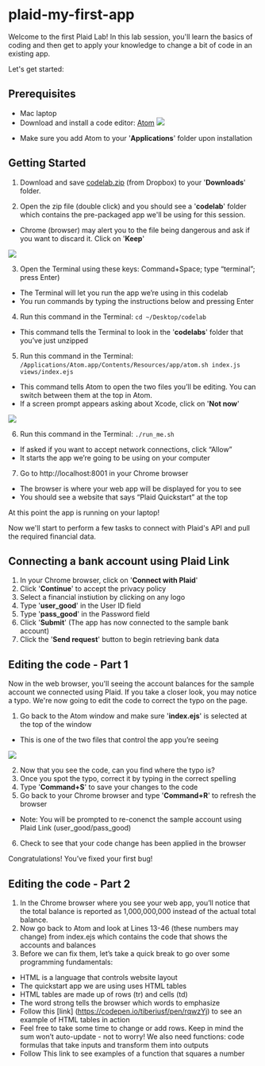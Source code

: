 # plaid-my-first-app

Welcome to the first Plaid Lab!
In this lab session, you'll learn the basics of coding and then get to apply your knowledge to change a bit of code in an existing app.

Let's get started:



## Prerequisites
- Mac laptop
- Download and install a code editor: [Atom](https://atom.io/)
![](https://github.com/jimmyhang6/plaid-my-first-app/blob/master/Atom.png)
 * Make sure you add Atom to your '**Applications**' folder upon installation

## Getting Started
1. Download and save [codelab.zip](https://www.dropbox.com/s/pvc074u9g1ybcxk/codelab2.zip?dl=0) (from Dropbox) to your '**Downloads**' folder. 

2. Open the zip file (double click) and you should see a '**codelab**' folder which contains the pre-packaged app we'll be using for this session.
  * Chrome (browser) may alert you to the file being dangerous and ask if you want to discard it. Click on '**Keep**'
  
 ![](https://github.com/jimmyhang6/plaid-my-first-app/blob/master/Codelab%20Zip%20File%20Download.png)

3. Open the Terminal using these keys: Command+Space; type “terminal”; press Enter)
 * The Terminal will let you run the app we’re using in this codelab
 * You run commands by typing the instructions below and pressing Enter

4. Run this command in the Terminal: `cd ~/Desktop/codelab`
 * This command tells the Terminal to look in the '**codelabs**' folder that you’ve just unzipped 

5. Run this command in the Terminal: `/Applications/Atom.app/Contents/Resources/app/atom.sh index.js views/index.ejs`
 * This command tells Atom to open the two files you’ll be editing. You can switch between them at the top in Atom. 
 * If a screen prompt appears asking about Xcode, click on '**Not now**'
 
 ![](https://github.com/jimmyhang6/plaid-my-first-app/blob/master/XCode.png)
 
6. Run this command in the Terminal: `./run_me.sh` 
 * If asked if you want to accept network connections, click “Allow”
 * It starts the app we’re going to be using on your computer

7. Go to http://localhost:8001 in your Chrome browser
 * The browser is where your web app will be displayed for you to see
 * You should see a website that says “Plaid Quickstart” at the top

At this point the app is running on your laptop!

Now we'll start to perform a few tasks to connect with Plaid's API and pull the required financial data.

## Connecting a bank account using Plaid Link
1. In your Chrome browser, click on '**Connect with Plaid**'
2. Click '**Continue**' to accept the privacy policy
3. Select a financial instiution by clicking on any logo
4. Type '**user_good**' in the User ID field
5. Type '**pass_good**' in the Password field
6. Click '**Submit**' (The app has now connected to the sample bank account)
7. Click the '**Send request**' button to begin retrieving bank data

## Editing the code - Part 1
Now in the web browser, you'll seeing the account balances for the sample account we connected using Plaid. If you take a closer look, you may notice a typo. We're now going to edit the code to correct the typo on the page.

1. Go back to the Atom window and make sure '**index.ejs**' is selected at the top of the window
 * This is one of the two files that control the app you’re seeing
 
![](https://github.com/jimmyhang6/plaid-my-first-app/blob/master/Screen%20Shot%202018-10-11%20at%202.47.12%20PM.png)
 
2. Now that you see the code, can you find where the typo is?
3. Once you spot the typo, correct it by typing in the correct spelling
4. Type '**Command+S**' to save your changes to the code
5. Go back to your Chrome browser and type '**Command+R**' to refresh the browser
 * Note: You will be prompted to re-conenct the sample account using Plaid Link (user_good/pass_good)
6. Check to see that your code change has been applied in the browser

Congratulations! You’ve fixed your first bug!

## Editing the code - Part 2

1. In the Chrome browser where you see your web app, you’ll notice that the total balance is reported as 1,000,000,000 instead of the actual total balance.
2. Now go back to Atom and look at Lines 13-46 (these numbers may change) from index.ejs which contains the code that shows the accounts and balances
3. Before we can fix them, let’s take a quick break to go over some programming fundamentals:  
 * HTML is a language that controls website layout
 * The quickstart app we are using uses HTML tables
 * HTML tables are made up of rows (tr) and cells (td)
 * The word strong tells the browser which words to  emphasize
 * Follow this [link] (https://codepen.io/tiberiusf/pen/rqwzYj) to see an example of HTML tables in action 
 * Feel free to take some time to change or add rows. Keep in mind the sum won’t auto-update - not to worry! We also need functions: code formulas that take inputs and transform them into outputs
 * Follow This link to see examples of a function that squares a number
